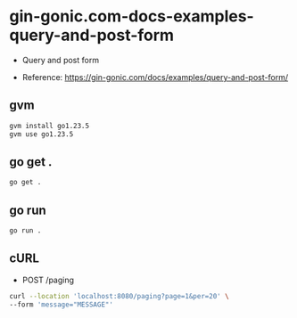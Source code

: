 # gin-gonic.com-docs-examples-query-and-post-form

- Query and post form

- Reference: https://gin-gonic.com/docs/examples/query-and-post-form/

## gvm

```sh
gvm install go1.23.5
gvm use go1.23.5
```

## go get .

```sh
go get .
```

## go run

```sh
go run .
```

## cURL

- POST /paging

```sh
curl --location 'localhost:8080/paging?page=1&per=20' \
--form 'message="MESSAGE"'
```
